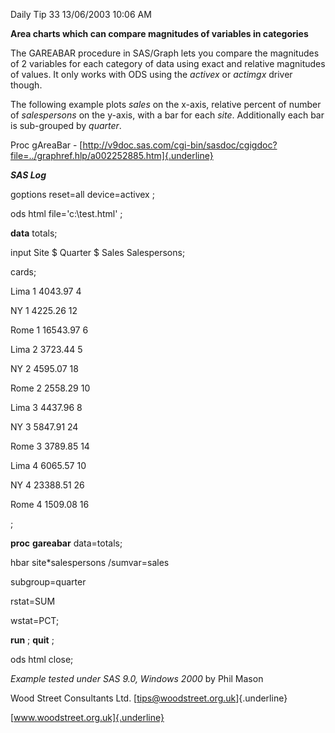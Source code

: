 Daily Tip 33 13/06/2003 10:06 AM

**Area charts which can compare magnitudes of variables in categories**

The GAREABAR procedure in SAS/Graph lets you compare the magnitudes of 2
variables for each category of data using exact and relative magnitudes
of values. It only works with ODS using the *activex* or *actimgx*
driver though.

The following example plots *sales* on the x-axis, relative percent of
number of *salespersons* on the y-axis, with a bar for each *site*.
Additionally each bar is sub-grouped by *quarter*.

Proc gAreaBar -
[http://v9doc.sas.com/cgi-bin/sasdoc/cgigdoc?file=../graphref.hlp/a002252885.htm]{.underline}

***SAS Log***

goptions reset=all device=activex ;

ods html file=\'c:\\test.html\' ;

**data** totals;

input Site \$ Quarter \$ Sales Salespersons;

cards;

Lima 1 4043.97 4

NY 1 4225.26 12

Rome 1 16543.97 6

Lima 2 3723.44 5

NY 2 4595.07 18

Rome 2 2558.29 10

Lima 3 4437.96 8

NY 3 5847.91 24

Rome 3 3789.85 14

Lima 4 6065.57 10

NY 4 23388.51 26

Rome 4 1509.08 16

;

**proc** **gareabar** data=totals;

hbar site\*salespersons /sumvar=sales

subgroup=quarter

rstat=SUM

wstat=PCT;

**run** ; **quit** ;

ods html close;

*Example tested under SAS 9.0, Windows 2000* by Phil Mason

Wood Street Consultants Ltd. [tips@woodstreet.org.uk]{.underline}

[www.woodstreet.org.uk]{.underline}
